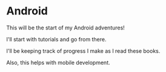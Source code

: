 # Android
This will be the start of my Android adventures!

I'll start with tutorials and go from there.

I'll be keeping track of progress I make as I read these books.

Also, this helps with mobile development.
